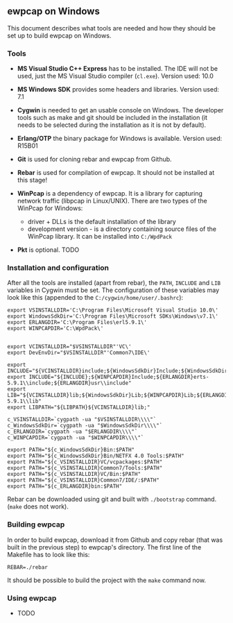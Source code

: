 ## ewpcap on Windows

This document describes what tools are needed and how they should be set up to build ewpcap on Windows.

### Tools

* **MS Visual Studio C++ Express** has to be installed. The IDE will not be used, just the MS Visual Studio compiler (`cl.exe`). Version used: 10.0

* **MS Windows SDK** provides some headers and libraries. Version used: 7.1

* **Cygwin** is needed to get an usable console on Windows. The developer tools such as make and git should be included in the installation (it needs to be selected during the installation as it is not by default).

* **Erlang/OTP** the binary package for Windows is available. Version used: R15B01

* **Git** is used for cloning rebar and ewpcap from Github.

* **Rebar** is used for compilation of ewpcap. It should not be installed at this stage!

* **WinPcap** is a dependency of ewpcap. It is a library for capturing network traffic (libpcap in Linux/UNIX). There are two types of the WinPcap for Windows:
	* driver + DLLs is the default installation of the library
	* development version - is a directory containing source files of the WinPcap library. It can be installed into `C:/WpdPack`

* **Pkt** is optional. TODO

### Installation and configuration

After all the tools are installed (apart from rebar), the `PATH`, `INCLUDE` and `LIB` variables in Cygwin must be set. The configuration of these variables may look like this (appended to the `C:/cygwin/home/user/.bashrc`):

``` shell
export VSINSTALLDIR='C:\Program Files\Microsoft Visual Studio 10.0\'
export WindowsSdkDir='C:\Program Files\Microsoft SDKs\Windows\v7.1\'
export ERLANGDIR='C:\Program Files\erl5.9.1\'
export WINPCAPDIR='C:\WpdPack\'


export VCINSTALLDIR="$VSINSTALLDIR"'VC\'
export DevEnvDir="$VSINSTALLDIR"'Common7\IDE\'

export INCLUDE="${VCINSTALLDIR}include;${WindowsSdkDir}Include;${WindowsSdkDir}Include\\gl"
export INCLUDE="${INCLUDE};${WINPCAPDIR}Include;${ERLANGDIR}erts-5.9.1\\include;${ERLANGDIR}usr\\include"
export LIB="${VCINSTALLDIR}lib;${WindowsSdkDir}Lib;${WINPCAPDIR}Lib;${ERLANGDIR}erts-5.9.1\\lib"
export LIBPATH="${LIBPATH}${VCINSTALLDIR}lib;"

c_VSINSTALLDIR=`cygpath -ua "$VSINSTALLDIR\\\\"`
c_WindowsSdkDir=`cygpath -ua "$WindowsSdkDir\\\\"`
c_ERLANGDIR=`cygpath -ua "$ERLANGDIR\\\\"`
c_WINPCAPDIR=`cygpath -ua "$WINPCAPDIR\\\\"`

export PATH="${c_WindowsSdkDir}Bin:$PATH"
export PATH="${c_WindowsSdkDir}Bin/NETFX 4.0 Tools:$PATH"
export PATH="${c_VSINSTALLDIR}VC/vcpackages:$PATH"
export PATH="${c_VSINSTALLDIR}Common7/Tools:$PATH"
export PATH="${c_VSINSTALLDIR}VC/Bin:$PATH"
export PATH="${c_VSINSTALLDIR}Common7/IDE/:$PATH"
export PATH="${c_ERLANGDIR}bin:$PATH"
```

Rebar can be downloaded using git and built with `./bootstrap` command. (`make` does not work).

### Building ewpcap

In order to build ewpcap, download it from Github and copy rebar (that was built in the previous step) to ewpcap's directory. The first line of the Makefile has to look like this:
```
REBAR=./rebar
```

It should be possible to build the project with the `make` command now.

### Using ewpcap

* TODO
